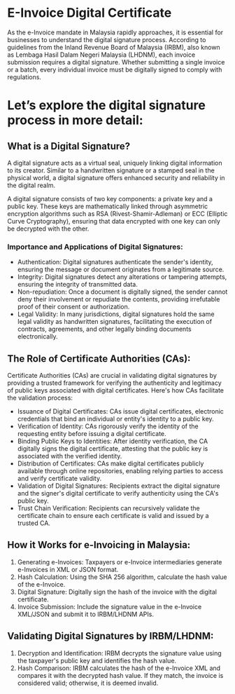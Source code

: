 # E-Invoice Digital Certificate

As the e-Invoice mandate in Malaysia rapidly approaches, it is essential for businesses to understand the digital signature process. According to guidelines from the Inland Revenue Board of Malaysia (IRBM), also known as Lembaga Hasil Dalam Negeri Malaysia (LHDNM), each invoice submission requires a digital signature. Whether submitting a single invoice or a batch, every individual invoice must be digitally signed to comply with regulations.

# Let’s explore the digital signature process in more detail:

## What is a Digital Signature?

A digital signature acts as a virtual seal, uniquely linking digital information to its creator. Similar to a handwritten signature or a stamped seal in the physical world, a digital signature offers enhanced security and reliability in the digital realm.

A digital signature consists of two key components: a private key and a public key. These keys are mathematically linked through asymmetric encryption algorithms such as RSA (Rivest-Shamir-Adleman) or ECC (Elliptic Curve Cryptography), ensuring that data encrypted with one key can only be decrypted with the other.

### Importance and Applications of Digital Signatures:

- Authentication: Digital signatures authenticate the sender's identity, ensuring the message or document originates from a legitimate source.
- Integrity: Digital signatures detect any alterations or tampering attempts, ensuring the integrity of transmitted data.
- Non-repudiation: Once a document is digitally signed, the sender cannot deny their involvement or repudiate the contents, providing irrefutable proof of their consent or authorization.
- Legal Validity: In many jurisdictions, digital signatures hold the same legal validity as handwritten signatures, facilitating the execution of contracts, agreements, and other legally binding documents electronically.

## The Role of Certificate Authorities (CAs):

Certificate Authorities (CAs) are crucial in validating digital signatures by providing a trusted framework for verifying the authenticity and legitimacy of public keys associated with digital certificates. Here's how CAs facilitate the validation process:

- Issuance of Digital Certificates: CAs issue digital certificates, electronic credentials that bind an individual or entity's identity to a public key.
- Verification of Identity: CAs rigorously verify the identity of the requesting entity before issuing a digital certificate.
- Binding Public Keys to Identities: After identity verification, the CA digitally signs the digital certificate, attesting that the public key is associated with the verified identity.
- Distribution of Certificates: CAs make digital certificates publicly available through online repositories, enabling relying parties to access and verify certificate validity.
- Validation of Digital Signatures: Recipients extract the digital signature and the signer's digital certificate to verify authenticity using the CA's public key.
- Trust Chain Verification: Recipients can recursively validate the certificate chain to ensure each certificate is valid and issued by a trusted CA.

## How it Works for e-Invoicing in Malaysia:

1. Generating e-Invoices: Taxpayers or e-Invoice intermediaries generate e-Invoices in XML or JSON format.
2. Hash Calculation: Using the SHA 256 algorithm, calculate the hash value of the e-Invoice.
3. Digital Signature: Digitally sign the hash of the invoice with the digital certificate.
4. Invoice Submission: Include the signature value in the e-Invoice XML/JSON and submit it to IRBM/LHDNM APIs.

## Validating Digital Signatures by IRBM/LHDNM:

1. Decryption and Identification: IRBM decrypts the signature value using the taxpayer's public key and identifies the hash value.
2. Hash Comparison: IRBM calculates the hash of the e-Invoice XML and compares it with the decrypted hash value. If they match, the invoice is considered valid; otherwise, it is deemed invalid.